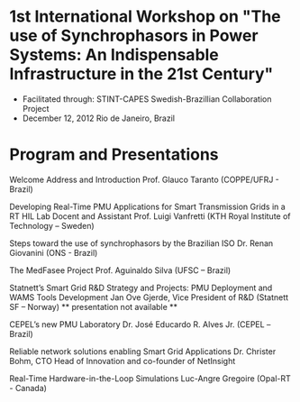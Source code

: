 # 1st International Workshop on "The use of Synchrophasors in Power Systems: An Indispensable Infrastructure in the 21st Century"


- Facilitated through: STINT-CAPES Swedish-Brazillian Collaboration Project
- December 12, 2012 Rio de Janeiro, Brazil

# Program and Presentations
Welcome Address and Introduction
Prof. Glauco Taranto (COPPE/UFRJ - Brazil)

Developing Real-Time PMU Applications for Smart Transmission Grids in a RT HIL Lab
Docent and Assistant Prof. Luigi Vanfretti (KTH Royal Institute of Technology – Sweden)

Steps toward the use of synchrophasors by the Brazilian ISO
Dr. Renan Giovanini (ONS - Brazil)

The MedFasee Project
Prof. Aguinaldo Silva (UFSC – Brazil)

Statnett’s Smart Grid R&D Strategy and Projects: PMU Deployment and WAMS Tools Development
Jan Ove Gjerde, Vice President of R&D (Statnett SF – Norway)
** presentation not available **

CEPEL’s new PMU Laboratory
Dr. José Educardo R. Alves Jr. (CEPEL –Brazil)

Reliable network solutions enabling Smart Grid Applications
Dr. Christer Bohm, CTO Head of Innovation and co-founder of NetInsight

Real-Time Hardware-in-the-Loop Simulations
Luc-Angre Gregoire (Opal-RT - Canada)
